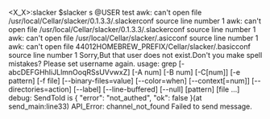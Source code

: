 
<X_X>:slacker $slacker s @USER test
awk: can't open file /usr/local/Cellar/slacker/0.1.3.3/.slackerconf
 source line number 1
awk: can't open file /usr/local/Cellar/slacker/0.1.3.3/.slackerconf
 source line number 1
awk: can't open file /usr/local/Cellar/slacker/.asicconf
 source line number 1
awk: can't open file 44012HOMEBREW_PREFIX/Cellar/slacker/.basicconf
 source line number 1
Sorry,But that user does not exist.Don't you make spell mistakes?
Please set username again.
usage: grep [-abcDEFGHhIiJLlmnOoqRSsUVvwxZ] [-A num] [-B num] [-C[num]]
        [-e pattern] [-f file] [--binary-files=value] [--color=when]
        [--context[=num]] [--directories=action] [--label] [--line-buffered]
        [--null] [pattern] [file ...]
debug: SendToId is  { "error": "not_authed", "ok": false }(at send_main:line33)
API_Error: channel_not_found
Failed to send message.
